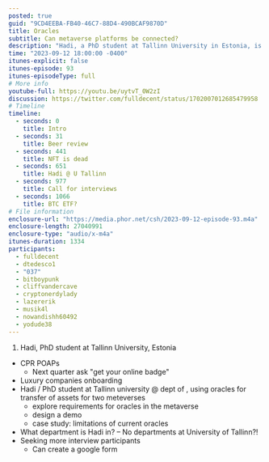 ```yaml
---
posted: true
guid: "9CD4EEBA-FB40-46C7-88D4-490BCAF9870D"
title: Oracles
subtitle: Can metaverse platforms be connected?
description: "Hadi, a PhD student at Tallinn University in Estonia, is working on using oracles for asset transfer across metaverses. He's exploring the technical requirements and limitations of current oracle solutions as part of his research.\n\nIf you're interested in the intersection of blockchain and metaverse, and if you have insights into oracles, Hadi is seeking more participants for interviews. Creating a Google form could be a method for organizing these interview sessions. \n\nFor those involved in projects or events, consider offering CPR POAPs for added engagement and recognition. Good luck to Hadi on his PhD journey at Tallinn University, and hopefully, the luxury brands onboarding goes smoothly. \n\nAs a side note, remember that having distinct academic departments varies by university, so it may not be applicable to Hadi's situation at the University of Tallinn."
time: "2023-09-12 18:00:00 -0400"
itunes-explicit: false
itunes-episode: 93
itunes-episodeType: full
# More info
youtube-full: https://youtu.be/uytvT_0W2zI
discussion: https://twitter.com/fulldecent/status/1702007012685479958
# Timeline
timeline:
  - seconds: 0
    title: Intro
  - seconds: 31
    title: Beer review
  - seconds: 441
    title: NFT is dead
  - seconds: 651
    title: Hadi @ U Tallinn
  - seconds: 977
    title: Call for interviews
  - seconds: 1066
    title: BTC ETF?
# File information
enclosure-url: "https://media.phor.net/csh/2023-09-12-episode-93.m4a"
enclosure-length: 27040991
enclosure-type: "audio/x-m4a"
itunes-duration: 1334
participants:
  - fulldecent
  - dtedesco1
  - "037"
  - bitboypunk
  - cliffvandercave
  - cryptonerdylady
  - lazererik
  - musik4l
  - nowandishh60492
  - yodude38
---
```


<!--end of quick notes-->

1. Hadi, PhD student at Tallinn University, Estonia

- CPR POAPs
  - Next quarter ask "get your online badge"
- Luxury companies onboarding
- Hadi / PhD student at Tallinn university @ dept of , using oracles for transfer of assets for two meteverses
  - explore requirements for oracles in the metaverse
  - design a demo
  - case study: limitations of current oracles
- What department is Hadi in? – No departments at University of Tallinn?!
- Seeking more interview participants
  - Can create a google form